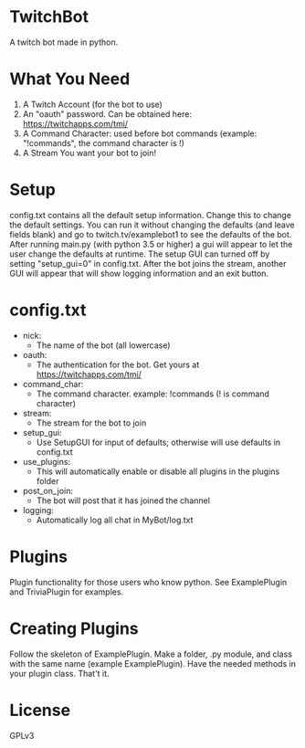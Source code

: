 # TwitchBot
A twitch bot made in python. 

# What You Need
1. A Twitch Account (for the bot to use)
2. An "oauth" password. Can be obtained here: https://twitchapps.com/tmi/
3. A Command Character: used before bot commands (example: "!commands", the command character is !)
4. A Stream You want your bot to join!

# Setup
config.txt contains all the default setup information. Change this to change the default settings.
You can run it without changing the defaults (and leave fields blank) and go to twitch.tv/examplebot1 to see the defaults of the bot.
After running main.py (with python 3.5 or higher) a gui will appear to let the user change the defaults at runtime.
The setup GUI can turned off by setting  "setup_gui=0" in config.txt.
After the bot joins the stream, another GUI will appear that will show logging information and an exit button.

# config.txt
* nick:         
	* The name of the bot (all lowercase)
* oauth: 
	* The authentication for the bot. Get yours at https://twitchapps.com/tmi/
* command_char: 
	* The command character. example: !commands (! is command character)
* stream:       
	* The stream for the bot to join
* setup_gui:    
	* Use SetupGUI for input of defaults; otherwise will use defaults in config.txt
* use_plugins:  
	* This will automatically enable or disable all plugins in the plugins folder
* post_on_join: 
	* The bot will post that it has joined the channel
* logging:      
	* Automatically log all chat in MyBot/log.txt

# Plugins
Plugin functionality for those users who know python. See ExamplePlugin and TriviaPlugin for examples.

# Creating Plugins
Follow the skeleton of ExamplePlugin.
Make a folder, .py module, and class with the same name (example ExamplePlugin).
Have the needed methods in your plugin class.
That't it.

# License
GPLv3
